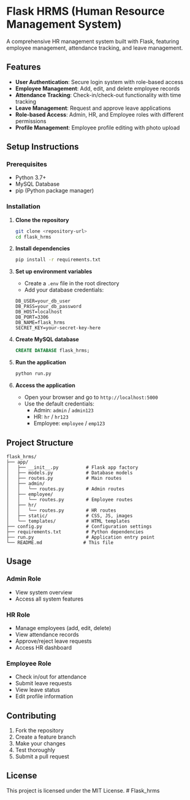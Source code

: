 # Flask HRMS (Human Resource Management System)

A comprehensive HR management system built with Flask, featuring employee management, attendance tracking, and leave management.

## Features

- **User Authentication**: Secure login system with role-based access
- **Employee Management**: Add, edit, and delete employee records
- **Attendance Tracking**: Check-in/check-out functionality with time tracking
- **Leave Management**: Request and approve leave applications
- **Role-based Access**: Admin, HR, and Employee roles with different permissions
- **Profile Management**: Employee profile editing with photo upload

## Setup Instructions

### Prerequisites

- Python 3.7+
- MySQL Database
- pip (Python package manager)

### Installation

1. **Clone the repository**
   ```bash
   git clone <repository-url>
   cd flask_hrms
   ```

2. **Install dependencies**
   ```bash
   pip install -r requirements.txt
   ```

3. **Set up environment variables**
   - Create a `.env` file in the root directory
   - Add your database credentials:
   ```env
   DB_USER=your_db_user
   DB_PASS=your_db_password
   DB_HOST=localhost
   DB_PORT=3306
   DB_NAME=flask_hrms
   SECRET_KEY=your-secret-key-here
   ```

4. **Create MySQL database**
   ```sql
   CREATE DATABASE flask_hrms;
   ```

5. **Run the application**
   ```bash
   python run.py
   ```

6. **Access the application**
   - Open your browser and go to `http://localhost:5000`
   - Use the default credentials:
     - Admin: `admin` / `admin123`
     - HR: `hr` / `hr123`
     - Employee: `employee` / `emp123`

## Project Structure

```
flask_hrms/
├── app/
│   ├── __init__.py          # Flask app factory
│   ├── models.py            # Database models
│   ├── routes.py            # Main routes
│   ├── admin/
│   │   └── routes.py        # Admin routes
│   ├── employee/
│   │   └── routes.py        # Employee routes
│   ├── hr/
│   │   └── routes.py        # HR routes
│   ├── static/              # CSS, JS, images
│   └── templates/           # HTML templates
├── config.py                # Configuration settings
├── requirements.txt         # Python dependencies
├── run.py                   # Application entry point
└── README.md               # This file
```

## Usage

### Admin Role
- View system overview
- Access all system features

### HR Role
- Manage employees (add, edit, delete)
- View attendance records
- Approve/reject leave requests
- Access HR dashboard

### Employee Role
- Check in/out for attendance
- Submit leave requests
- View leave status
- Edit profile information

## Contributing

1. Fork the repository
2. Create a feature branch
3. Make your changes
4. Test thoroughly
5. Submit a pull request

## License

This project is licensed under the MIT License.
#   F l a s k _ h r m s  
 